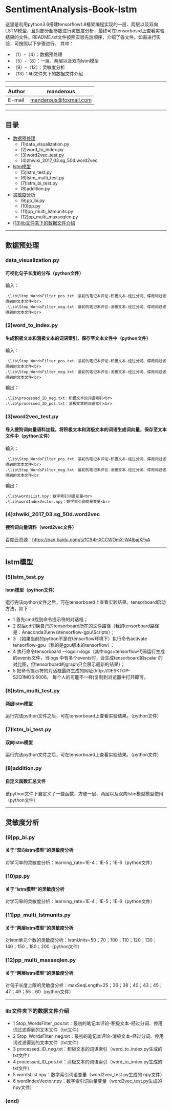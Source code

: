 # SentimentAnalysis-Book-lstm

这里是利用python3.6搭建tensorflow1.8框架编程实现的一层、两层以及双向LSTM模型，且对部分超参数进行灵敏度分析，最终可在tensorbosrd上查看实验结果的文件。README.txt文件按照实验先后顺序，介绍了各文件。如需进行实验，可按照以下步骤进行。
其中：<br>
* （1）-（4）：数据预处理<br>
* （5）-（8）：一层、两层以及双向lstm模型<br>
* （9）-（12）：灵敏度分析<br>
* （13）：lib文件夹下的数据文件介绍<br>

****

|Author|manderous|
|---|---|
|E-mail|manderous@foxmail.com|

****

## 目录
* [数据预处理](#数据预处理)
    * (1)data_visualization.py
    * (2)word_to_index.py
    * (3)word2vec_test.py
    * (4)zhwiki_2017_03.sg_50d.word2vec
* [lstm模型](#lstm模型)
    * (5)lstm_test.py
    * (6)lstm_multi_test.py
    * (7)lstm_bi_test.py
    * (8)addition.py
* [灵敏度分析](#灵敏度分析)
    * (9)pp_bi.py
    * (10)pp.py
    * (11)pp_multi_lstmunits.py
    * (12)pp_multi_maxseqlen.py
* [(13)lib文件夹下的数据文件介绍](#lib文件夹下的数据文件介绍)

****

## 数据预处理
### data_visualization.py
#### 可视化句子长度的分布（python文件）
输入：<br>
```
.\lib\Stop_WordsFilter_pos.txt：最初的笔记本评论-积极文本-经过分词、停用词过滤得到的文本文件<br>
.\lib\Stop_WordsFilter_neg.txt：最初的笔记本评论-消极文本-经过分词、停用词过滤得到的文本文件<br>
```

### (2)word_to_index.py
#### 生成积极文本和消极文本的词语索引，保存至文本文件中（python文件）
输入：<br>
```
.\lib\Stop_WordsFilter_pos.txt：最初的笔记本评论-积极文本-经过分词、停用词过滤得到的文本文件<br>
.\lib\Stop_WordsFilter_neg.txt：最初的笔记本评论-消极文本-经过分词、停用词过滤得到的文本文件<br>
```
输出：<br>
```
.\lib\processed_ID_neg.txt：积极文本的词语索引<br>
.\lib\processed_ID_pos.txt：消极文本的词语索引<br>
```

### (3)word2vec_test.py
#### 导入搜狗词向量语料加载，将积极文本和消极文本的词语生成词向量，保存至文本文件中（python文件）
输入：<br>
```
.\lib\Stop_WordsFilter_pos.txt：最初的笔记本评论-积极文本-经过分词、停用词过滤得到的文本文件<br>
.\lib\Stop_WordsFilter_neg.txt：最初的笔记本评论-消极文本-经过分词、停用词过滤得到的文本文件<br
```
输出：<br>
```
.\lib\wordsList.npy：数字索引词语变量<br>
.\lib\wordIndexVector.npy：数字索引词向量变量<br>
```

### (4)zhwiki_2017_03.sg_50d.word2vec
#### 搜狗词向量语料（word2vec文件）
百度云资源：https://pan.baidu.com/s/1C94HXCCWOmX-W4IbajXFyA

****

## lstm模型
### (5)lstm_test.py
#### lstm模型（python文件）
运行完该python文件之后，可在tensorboard上查看实验结果。tensorboard启动方法，如下：
* 1 首先cmd找到命令提示符的对话框；
* 2 然后cd切换自己的tensorboard所在的文件路径（我的tensorboard路径是：Anaconda3\envs\tensorflow-gpu\Scripts）；
* 3 （如果当前的python不是在tensorflow环境下）执行命令activate tensorflow-gpu（我的是gpu版本的tensorflow）；
* 4 执行命令tensorboard --logdir=logs（其中logs=tensorflow代码运行生成的events文件，当logs 中有多个events时，会生成tensorboard的scalar 的对比图，但tensorboard的graph只会展示最新的结果）；
* 5 把命令提示符的对话框最终生成的网址(http://DESKTOP-S2Q1MOS:6006， 每个人的可能不一样)复制到浏览器中打开即可。

### (6)lstm_multi_test.py
#### 两层lstm模型
运行完该python文件之后，可在tensorboard上查看实验结果。（python文件）

### (7)lstm_bi_test.py
#### 双向lstm模型
运行完该python文件之后，可在tensorboard上查看实验结果。（python文件）

### (8)addition.py
#### 自定义函数汇总文件
该python文件下自定义了一些函数，方便一层、两层以及双向lstm模型模型使用（python文件）

****

## 灵敏度分析

### (9)pp_bi.py
#### 关于“双向lstm模型”的灵敏度分析
对学习率的灵敏度分析：learning_rate=1E-4；1E-5；1E-6（python文件）

### (10)pp.py
#### 关于“lstm模型”的灵敏度分析
对学习率的灵敏度分析：learning_rate=1E-4；1E-5；1E-6（python文件）

### (11)pp_multi_lstmunits.py
#### 关于“两层lstm模型”的灵敏度分析
对lstm单元个数的灵敏度分析：lstmUnits=50；70；100；110；120；130；140；150；180；200（python文件）

### (12)pp_multi_maxseqlen.py
#### 关于“两层lstm模型”的灵敏度分析
对句子长度上限的灵敏度分析：maxSeqLength=25；36；38；40；43；45；47；49；55；60（python文件）

****

### lib文件夹下的数据文件介绍
* 1 Stop_WordsFilter_pos.txt：最初的笔记本评论-积极文本-经过分词、停用词过滤得到的文本文件（txt文件）
* 2 Stop_WordsFilter_neg.txt：最初的笔记本评论-消极文本-经过分词、停用词过滤得到的文本文件（txt文件）
* 3 processed_ID_neg.txt：积极文本的词语索引（word_to_index.py生成的 txt文件）
* 4 processed_ID_pos.txt：消极文本的词语索引（word_to_index.py生成的 txt文件）
* 5 wordsList.npy：数字索引词语变量（word2vec_test.py生成的 npy文件）
* 6 wordIndexVector.npy：数字索引词向量变量（word2vec_test.py生成的 npy文件）

### (end)
